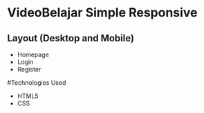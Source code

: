 # VideoBelajar Simple Responsive

## Layout (Desktop and Mobile)
- Homepage
- Login
- Register

#Technologies Used
- HTML5
- CSS
